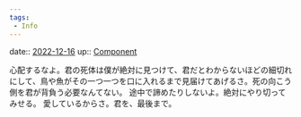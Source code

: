 ```yaml
---
tags:
 - Info
---
```


date:: [2022-12-16](/Daily_Note/2022-12-16.md)
up:: [Component](../Bar/Novel/Chaos/Component.md)

心配するなよ。君の死体は僕が絶対に見つけて、君だとわからないほどの細切れにして、鳥や魚がその一つ一つを口に入れるまで見届けてあげるさ。死の向こう側を君が背負う必要なんてない。
途中で諦めたりしないよ。絶対にやり切ってみせる。
愛しているからさ。君を、最後まで。
